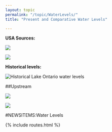 ```yaml
---
layout: topic
permalink: "/topic/WaterLevels/"
title: "Present and Comparative Water Levels"

---
```


**USA Sources:**

<a href="http://www.glerl.noaa.gov/data/now/wlevels/plots/ontario.gif"><img src="http://www.glerl.noaa.gov/data/now/wlevels/plots/ontario.gif"></a>


<a href="http://www.glerl.noaa.gov/data/now/wlevels/plots/ont_lvl.gif"><img src="http://www.glerl.noaa.gov/data/now/wlevels/plots/ont_lvl.gif"></a>

**Historical levels:**

<img src="http://www.waterlevels.gc.ca/C&A/network_means_files/netmeanOnt.gif" alt="Historical Lake Ontario water levels">

##Upstream

<a href="http://www.glerl.noaa.gov/data/now/wlevels/mic_lvl.gif"><img src="http://www.glerl.noaa.gov/data/now/wlevels/mic_lvl.gif"></a>

<a href="http://www.glerl.noaa.gov/data/now/wlevels/sup_lvl.gif"><img src="http://www.glerl.noaa.gov/data/now/wlevels/sup_lvl.gif"></a>


#NEWSITEMS:Water Levels

{% include routes.html %}
